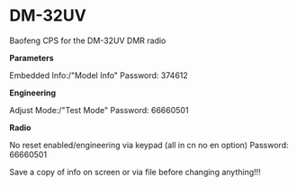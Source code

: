 # DM-32UV
Baofeng CPS for the DM-32UV DMR radio

**Parameters**

Embedded Info:/"Model Info"
Password: 374612

**Engineering**

Adjust Mode:/"Test Mode"
Password: 66660501

**Radio**

No reset enabled/engineering via keypad (all in cn no en option)
Password: 66660501

Save a copy of info on screen or via file before changing anything!!!
